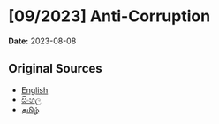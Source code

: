 # [09/2023] Anti-Corruption

**Date:** 2023-08-08

## Original Sources

- [English](https://documents.gov.lk/view/acts/2023/8/09-2023_E.pdf)
- [සිංහල](https://documents.gov.lk/view/acts/2023/8/09-2023_S.pdf)
- [தமிழ்](https://documents.gov.lk/view/acts/2023/8/09-2023_T.pdf)
